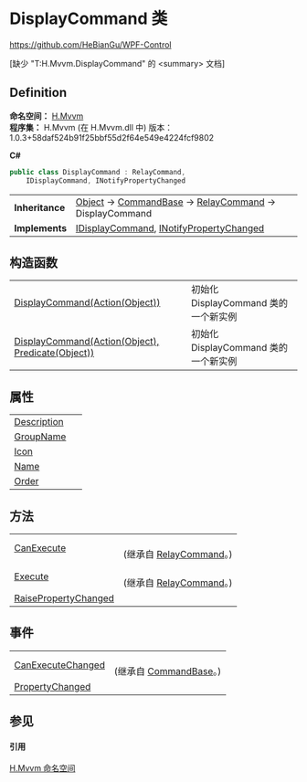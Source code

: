 # DisplayCommand 类
https://github.com/HeBianGu/WPF-Control

\[缺少 "T:H.Mvvm.DisplayCommand" 的 &lt;summary&gt; 文档\]



## Definition
**命名空间：** <a href="2171cdff-f9c4-6682-6b3e-a29f9cee4c25">H.Mvvm</a>  
**程序集：** H.Mvvm (在 H.Mvvm.dll 中) 版本：1.0.3+58daf524b91f25bbf55d2f64e549e4224fcf9802

**C#**
``` C#
public class DisplayCommand : RelayCommand, 
	IDisplayCommand, INotifyPropertyChanged
```

<table><tr><td><strong>Inheritance</strong></td><td><a href="https://learn.microsoft.com/dotnet/api/system.object" target="_blank" rel="noopener noreferrer">Object</a>  →  <a href="49eee19e-20df-d288-7889-e2156c1800d0">CommandBase</a>  →  <a href="a53e5922-4e8f-c983-39e5-ae7072e4015a">RelayCommand</a>  →  DisplayCommand</td></tr>
<tr><td><strong>Implements</strong></td><td><a href="22e59109-3e83-ad78-ae20-5555811a0a85">IDisplayCommand</a>, <a href="https://learn.microsoft.com/dotnet/api/system.componentmodel.inotifypropertychanged" target="_blank" rel="noopener noreferrer">INotifyPropertyChanged</a></td></tr>
</table>



## 构造函数
<table>
<tr>
<td><a href="3694c1e9-325b-4733-33e2-e99bd17ce76b">DisplayCommand(Action(Object))</a></td>
<td>初始化 DisplayCommand 类的一个新实例</td></tr>
<tr>
<td><a href="c9e07dbf-460c-1467-53dd-1c797114bc25">DisplayCommand(Action(Object), Predicate(Object))</a></td>
<td>初始化 DisplayCommand 类的一个新实例</td></tr>
</table>

## 属性
<table>
<tr>
<td><a href="98e3df36-fbea-3341-dd21-39703678354e">Description</a></td>
<td> </td></tr>
<tr>
<td><a href="eccc2185-aac4-1ef6-f347-4332122bc616">GroupName</a></td>
<td> </td></tr>
<tr>
<td><a href="4832d0b9-d696-d4dc-1ccf-b60d5180d65d">Icon</a></td>
<td> </td></tr>
<tr>
<td><a href="3b914217-0255-fd0a-6ee8-4b740baef559">Name</a></td>
<td> </td></tr>
<tr>
<td><a href="f9c075da-720d-a827-dd57-b72ea18f1ecd">Order</a></td>
<td> </td></tr>
</table>

## 方法
<table>
<tr>
<td><a href="2cf674df-3641-ecc2-ef11-469580dc33bd">CanExecute</a></td>
<td><br />(继承自 <a href="a53e5922-4e8f-c983-39e5-ae7072e4015a">RelayCommand</a>。)</td></tr>
<tr>
<td><a href="0645082e-d83d-40aa-3c8b-91a12503af46">Execute</a></td>
<td><br />(继承自 <a href="a53e5922-4e8f-c983-39e5-ae7072e4015a">RelayCommand</a>。)</td></tr>
<tr>
<td><a href="e3074b5c-9714-d3f2-3803-82755383af85">RaisePropertyChanged</a></td>
<td> </td></tr>
</table>

## 事件
<table>
<tr>
<td><a href="7b95592c-2d6e-3d2b-a48b-5b920a3c5d68">CanExecuteChanged</a></td>
<td><br />(继承自 <a href="49eee19e-20df-d288-7889-e2156c1800d0">CommandBase</a>。)</td></tr>
<tr>
<td><a href="04a606ce-362f-374b-f88c-482ccba219a3">PropertyChanged</a></td>
<td> </td></tr>
</table>

## 参见


#### 引用
<a href="2171cdff-f9c4-6682-6b3e-a29f9cee4c25">H.Mvvm 命名空间</a>  
